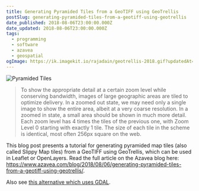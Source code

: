```yaml
---
title: Generating Pyramided Tiles from a GeoTIFF using GeoTrellis
postSlug: generating-pyramided-tiles-from-a-geotiff-using-geotrellis
date_published: 2018-08-06T23:00:00.000Z
date_updated: 2018-08-06T23:00:00.000Z
tags:
  - programming
  - software
  - azavea
  - geospatial
ogImage: https://ik.imagekit.io/rajadain/geotrellis-2018.gif?updatedAt=1686511825604
---
```


![Pyramided Tiles](https://ik.imagekit.io/rajadain/geotrellis-2018.gif?updatedAt=1686511825604)

> To show the appropriate detail at a certain zoom level while conserving bandwidth, images of large geographic areas are tiled to optimize delivery. In a zoomed out state, we may need only a single image to show the entire area, albeit at a very coarse resolution. In a zoomed in state, a small area should be shown in much more detail. Each zoom level has 4 times the tiles of the previous one, with Zoom Level 0 starting with exactly 1 tile. The size of each tile in the scheme is identical, most often 256px square on the web.

This blog post presents a tutorial for generating pyramided map tiles (also called Slippy Map tiles) from a GeoTIFF using GeoTrellis, which can be used in Leaflet or OpenLayers. Read the full article on the Azavea blog here: https://www.azavea.com/blog/2018/08/06/generating-pyramided-tiles-from-a-geotiff-using-geotrellis/.

Also see [this alternative which uses GDAL](/posts/generating-pyramided-tiles-from-a-geotiff-using-gdal).
